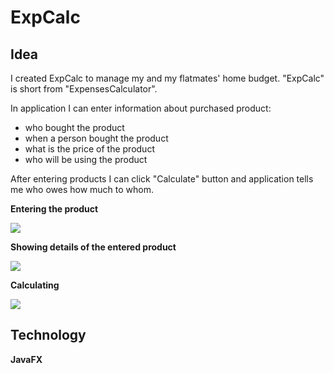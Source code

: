 # ExpCalc

## Idea
I created ExpCalc to manage my and my flatmates' home budget. "ExpCalc" is short from "ExpensesCalculator".

In application I can enter information about purchased product:

* who bought the product
* when a person bought the product
* what is the price of the product
* who will be using the product

After entering products I can click "Calculate" button and application tells me who owes how much to whom.


**Entering the product**

![](https://i.imgur.com/nj8SwqW.jpg)


**Showing details of the entered product**

![](https://i.imgur.com/cV9YoRz.jpg)


**Calculating**

![](https://i.imgur.com/qDLH2D7.jpg)

## Technology

**JavaFX**
